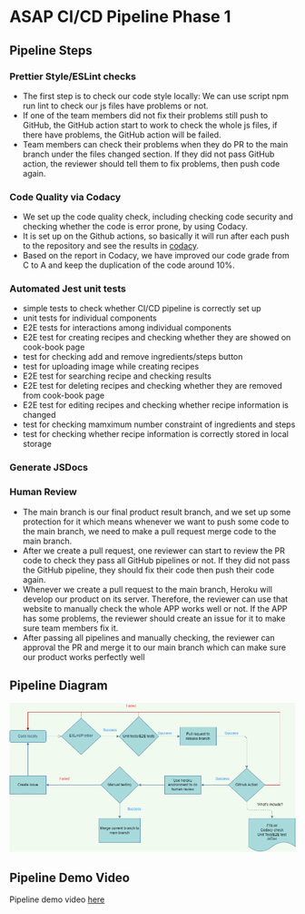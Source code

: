 # ASAP CI/CD Pipeline Phase 1

## Pipeline Steps

### Prettier Style/ESLint checks

- The first step is to check our code style locally: We can use script npm run lint to check our js files have problems or not.
- If one of the team members did not fix their problems still push to GitHub, the GitHub action start to work to check the whole js files, if there have problems, the GitHub action will be failed.
- Team members can check their problems when they do PR to the main branch under the files changed section. If they did not pass GitHub action, the reviewer should tell them to fix problems, then push code again.

### Code Quality via Codacy

- We set up the code quality check, including checking code security and checking whether the code is error prone, by using Codacy.  
- It is set up on the Github actions, so basically it will run after each push to the repository and see the results in [codacy](https://app.codacy.com/gh/cse110-fa21-group7/cse110-fa21-group7/dashboard).  
- Based on the report in Codacy, we have improved our code grade from C to A and keep the duplication of the code around 10%.

### Automated Jest unit tests

- simple tests to check whether CI/CD pipeline is correctly set up
- unit tests for individual components
- E2E tests for interactions among individual components
- E2E test for creating recipes and checking whether they are showed on cook-book page
- test for checking add and remove ingredients/steps button
- test for uploading image while creating recipes
- E2E test for searching recipe and checking results
- E2E test for deleting recipes and checking whether they are removed from cook-book page
- E2E test for editing recipes and checking whether recipe information is changed
- test for checking mamximum number constraint of ingredients and steps
- test for checking whether recipe information is correctly stored in local storage

### Generate JSDocs

### Human Review

- The main branch is our final product result branch, and we set up some protection for it which means whenever we want to push some code to the main branch, we need to make a pull request merge code to the main branch.
- After we create a pull request, one reviewer can start to review the PR code to check they pass all GitHub pipelines or not. If they did not pass the GitHub pipeline, they should fix their code then push their code again.
- Whenever we create a pull request to the main branch, Heroku will develop our product on its server. Therefore, the reviewer can use that website to manually check the whole APP works well or not. If the APP has some problems, the reviewer should create an issue for it to make sure team members fix it.
- After passing all pipelines and manually checking, the reviewer can approval the PR and merge it to our main branch which can make sure our product works perfectly well

## Pipeline Diagram

<img src="./phase1.png" alt="diagram">

## Pipeline Demo Video
Pipeline demo video [here](./phase1.mp4)
